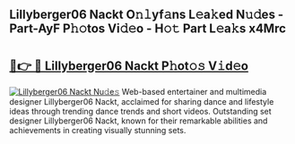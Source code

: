 ## Lillyberger06 Nackt O𝚗𝚕yf𝚊ns L𝚎a𝚔ed N𝚞𝚍es - Part-AyF P𝚑𝚘tos Vi𝚍𝚎o - H𝚘𝚝 Part L𝚎a𝚔s x4Mrc

# <h2><a href="http://kf1bha.oniu.top/?m=Lillyberger06+Nackt">🔗👉 🔴 Lillyberger06 Nackt P𝚑ot𝚘𝚜 V𝚒d𝚎o</a></h2>

[![Lillyberger06 Nackt Nu𝚍e𝚜](https://i.imgur.com/0qMVB7G.gif)](http://kf1bha.oniu.top/?m=Lillyberger06+Nackt)
Web-based entertainer and multimedia designer Lillyberger06 Nackt, acclaimed for sharing dance and lifestyle ideas through trending dance trends and short videos. Outstanding set designer Lillyberger06 Nackt, known for their remarkable abilities and achievements in creating visually stunning sets.  
